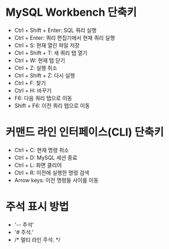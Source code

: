 # MySQL Workbench 단축키

- Ctrl + Shift + Enter: SQL 쿼리 실행
- Ctrl + Enter: 쿼리 편집기에서 현재 쿼리 실행
- Ctrl + S: 현재 열린 파일 저장
- Ctrl + Shift + T: 새 쿼리 탭 열기
- Ctrl + W: 현재 탭 닫기
- Ctrl + Z: 실행 취소
- Ctrl + Shift + Z: 다시 실행
- Ctrl + F: 찾기
- Ctrl + H: 바꾸기
- F6: 다음 쿼리 탭으로 이동
- Shift + F6: 이전 쿼리 탭으로 이동




# 커맨드 라인 인터페이스(CLI) 단축키

- Ctrl + C: 현재 명령 취소
- Ctrl + D: MySQL 세션 종료
- Ctrl + L: 화면 클리어
- Ctrl + R: 이전에 실행한 명령 검색
- Arrow keys: 이전 명령들 사이를 이동




# 주석 표시 방법
- '-- 주석'
- '# 주석.'
- /* 멀티 라인 주석. */

